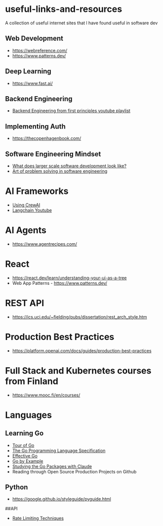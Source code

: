 # useful-links-and-resources

 A collection of useful internet sites that l have found useful in software dev

## Web Development

- https://webreference.com/
- https://www.patterns.dev/

## Deep Learning

- https://www.fast.ai/

## Backend Engineering

- [Backend Engineering from first principles youtube playlist](https://www.youtube.com/playlist?list=PLui3EUkuMTPgZcV0QhQrOcwMPcBCcd_Q1)


## Implementing Auth

- https://thecopenhagenbook.com/

## Software Engineering Mindset

- [What does larger scale software development look like?](https://www.youtube.com/watch?v=Dl-BdxNRUqs)
- [Art of problem solving in software engineering](https://github.com/enhancedformysql/The-Art-of-Problem-Solving-in-Software-Engineering_How-to-Make-MySQL-Better)

# AI Frameworks

- [Using CrewAI](https://www.deeplearning.ai/short-courses/multi-ai-agent-systems-with-crewai/)
- [Langchain Youtube](https://www.youtube.com/@LangChain)

# AI Agents

- https://www.agentrecipes.com/

# React

- https://react.dev/learn/understanding-your-ui-as-a-tree
- Web App Patterns - https://www.patterns.dev/

# REST API

- https://ics.uci.edu/~fielding/pubs/dissertation/rest_arch_style.htm

# Production Best Practices

- https://platform.openai.com/docs/guides/production-best-practices


# Full Stack and Kubernetes courses from Finland
- https://www.mooc.fi/en/courses/

# Languages

## Learning Go

- [Tour of Go](https://go.dev/tour/welcome/2)
- [The Go Programming Language Specification](https://go.dev/ref/spec)
- [Effective Go](https://go.dev/doc/effective_go#introduction)
- [Go by Example](https://gobyexample.com/)
- [Studying the Go Packages with Claude](https://github.com/golang/go)
- Reading through Open Source Production Projects on Github

## Python
- https://google.github.io/styleguide/pyguide.html

##API
- [Rate Limiting Techniques](https://smudge.ai/blog/ratelimit-algorithms)